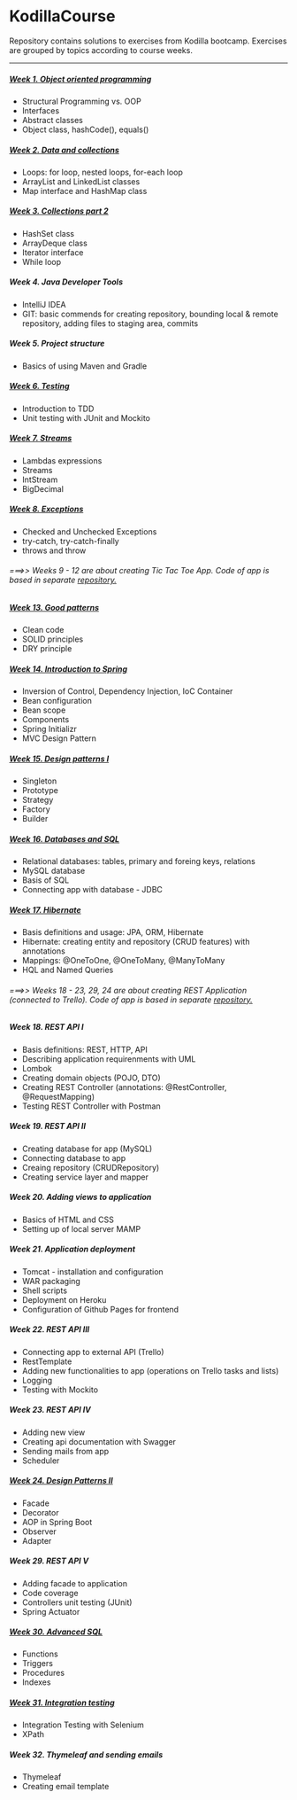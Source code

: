 # KodillaCourse



Repository contains solutions to exercises from Kodilla bootcamp. Exercises are grouped by topics according to course weeks.

------------

##### [Week 1. Object oriented programming](https://github.com/piotr-kostka/piotr-kostka-kodilla-java-bootcamp/tree/master/kodilla-modules-0-4/src/main/java/module1) 
- Structural Programming vs. OOP
- Interfaces
- Abstract classes
- Object class, hashCode(), equals()

##### [Week 2. Data and collections](https://github.com/piotr-kostka/piotr-kostka-kodilla-java-bootcamp/tree/master/kodilla-modules-0-4/src/main/java/module2)
- Loops: for loop, nested loops, for-each loop
- ArrayList and LinkedList classes
- Map interface and HashMap class
  
##### [Week 3. Collections part 2](https://github.com/piotr-kostka/piotr-kostka-kodilla-java-bootcamp/tree/master/kodilla-modules-0-4/src/main/java/module3)
- HashSet class
- ArrayDeque class
- Iterator interface
- While loop

##### Week 4. Java Developer Tools
- IntelliJ IDEA
- GIT: basic commends for creating repository, bounding local & remote repository, adding files to staging area, commits 

##### Week 5. Project structure
- Basics of using Maven and Gradle

##### [Week 6. Testing](https://github.com/piotr-kostka/piotr-kostka-kodilla-java-bootcamp/tree/master/kodilla-testing)   
- Introduction to TDD 
- Unit testing with JUnit and Mockito

##### [Week 7. Streams](https://github.com/piotr-kostka/piotr-kostka-kodilla-java-bootcamp/tree/master/kodilla-stream) 
- Lambdas expressions
- Streams
- IntStream
- BigDecimal

##### [Week 8. Exceptions](https://github.com/piotr-kostka/piotr-kostka-kodilla-java-bootcamp/tree/master/kodilla-exception)  
- Checked and Unchecked Exceptions
- try-catch, try-catch-finally
- throws and throw

###### _===>> Weeks 9 - 12 are about creating Tic Tac Toe App. Code of app is based in separate [repository.](https://github.com/piotr-kostka/kodilla-tictactoe)_


##### [Week 13. Good patterns](https://github.com/piotr-kostka/piotr-kostka-kodilla-java-bootcamp/tree/master/kodilla-good-patterns) 
- Clean code
- SOLID principles
- DRY principle

##### [Week 14. Introduction to Spring](https://github.com/piotr-kostka/piotr-kostka-kodilla-java-bootcamp/tree/master/kodilla-spring) 
- Inversion of Control, Dependency Injection, IoC Container
- Bean configuration
- Bean scope 
- Components
- Spring Initializr
- MVC Design Pattern

##### [Week 15. Design patterns I](https://github.com/piotr-kostka/piotr-kostka-kodilla-java-bootcamp/tree/master/kodilla-patterns)  
 - Singleton
 - Prototype
 - Strategy
 - Factory
 - Builder

##### [Week 16. Databases and SQL](https://github.com/piotr-kostka/piotr-kostka-kodilla-java-bootcamp/tree/master/kodilla-jdbc)
- Relational databases: tables, primary and foreing keys, relations
- MySQL database
- Basis of SQL
- Connecting app with database - JDBC

##### [Week 17. Hibernate](https://github.com/piotr-kostka/piotr-kostka-kodilla-java-bootcamp/tree/master/kodilla-hibernate)
- Basis definitions and usage: JPA, ORM, Hibernate
- Hibernate: creating entity and repository (CRUD features) with annotations
- Mappings: @OneToOne, @OneToMany, @ManyToMany
- HQL and Named Queries



###### _===>> Weeks 18 - 23, 29, 24 are about creating REST Application (connected to Trello). Code of app is based in separate [repository.](https://github.com/piotr-kostka/kodilla-application-tasks)_

##### Week 18. REST API I
- Basis definitions: REST, HTTP, API 
- Describing application requirenments with UML
- Lombok
- Creating domain objects (POJO, DTO)
- Creating REST Controller (annotations: @RestController, @RequestMapping)
- Testing REST Controller with Postman

##### Week 19. REST API II
- Creating database for app (MySQL)
- Connecting database to app
- Creaing repository (CRUDRepository)
- Creating service layer and mapper 

##### Week 20. Adding views to application
- Basics of HTML and CSS
- Setting up of local server MAMP

##### Week 21. Application deployment
- Tomcat - installation and configuration
- WAR packaging
- Shell scripts
- Deployment on Heroku
- Configuration of Github Pages for frontend

##### Week 22. REST API III
- Connecting app to external API (Trello)
- RestTemplate
- Adding new functionalities to app (operations on Trello tasks and lists)
- Logging
- Testing with Mockito

##### Week 23. REST API IV
- Adding new view 
- Creating api documentation with Swagger
- Sending mails from app
- Scheduler

##### [Week 24. Design Patterns II](https://github.com/piotr-kostka/piotr-kostka-kodilla-java-bootcamp/tree/master/kodilla-patterns2)
- Facade
- Decorator
- AOP in Spring Boot
- Observer
- Adapter

##### Week 29. REST API V
- Adding facade to application
- Code coverage
- Controllers unit testing (JUnit) 
- Spring Actuator

##### [Week 30. Advanced SQL](https://github.com/piotr-kostka/piotr-kostka-kodilla-java-bootcamp/tree/master/scripts/MOD-30)
- Functions
- Triggers
- Procedures
- Indexes

##### [Week 31. Integration testing](https://github.com/piotr-kostka/piotr-kostka-kodilla-java-bootcamp/tree/master/kodilla-testing2)
- Integration Testing with Selenium
- XPath

##### Week 32. Thymeleaf and sending emails
- Thymeleaf
- Creating email template 
